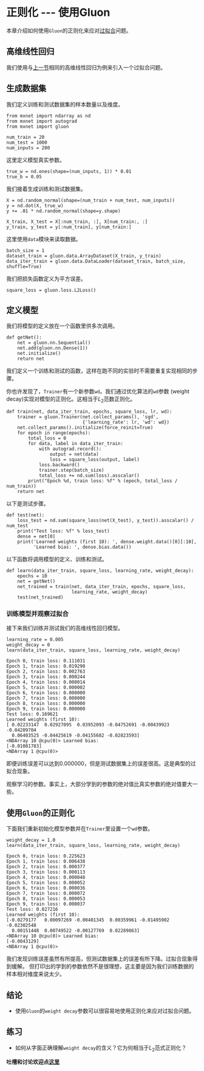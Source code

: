 # 正则化 --- 使用Gluon

本章介绍如何使用``Gluon``的正则化来应对[过拟合](underfit-overfit.md)问题。

## 高维线性回归

我们使用与[上一节](reg-scratch.md)相同的高维线性回归为例来引入一个过拟合问题。

## 生成数据集

我们定义训练和测试数据集的样本数量以及维度。

```{.python .input}
from mxnet import ndarray as nd
from mxnet import autograd
from mxnet import gluon

num_train = 20
num_test = 1000
num_inputs = 200
```

这里定义模型真实参数。

```{.python .input}
true_w = nd.ones(shape=(num_inputs, 1)) * 0.01
true_b = 0.05
```

我们接着生成训练和测试数据集。

```{.python .input}
X = nd.random_normal(shape=(num_train + num_test, num_inputs))
y = nd.dot(X, true_w)
y += .01 * nd.random_normal(shape=y.shape)

X_train, X_test = X[:num_train, :], X[num_train:, :]
y_train, y_test = y[:num_train], y[num_train:]
```

这里使用`data`模块来读取数据。

```{.python .input}
batch_size = 1
dataset_train = gluon.data.ArrayDataset(X_train, y_train)
data_iter_train = gluon.data.DataLoader(dataset_train, batch_size, shuffle=True)
```

我们把损失函数定义为平方误差。

```{.python .input}
square_loss = gluon.loss.L2Loss()
```

## 定义模型

我们将模型的定义放在一个函数里供多次调用。

```{.python .input}
def getNet():
    net = gluon.nn.Sequential()
    net.add(gluon.nn.Dense(1))
    net.initialize()
    return net
```

我们定义一个训练和测试的函数，这样在跑不同的实验时不需要重复实现相同的步骤。

你也许发现了，`Trainer`有一个新参数`wd`。我们通过优化算法的``wd``参数 (weight decay)实现对模型的正则化。这相当于$L_2$范数正则化。

```{.python .input}
def train(net, data_iter_train, epochs, square_loss, lr, wd):
    trainer = gluon.Trainer(net.collect_params(), 'sgd',
                            {'learning_rate': lr, 'wd': wd})
    net.collect_params().initialize(force_reinit=True)
    for epoch in range(epochs):
        total_loss = 0
        for data, label in data_iter_train:
            with autograd.record():
                output = net(data)
                loss = square_loss(output, label)
            loss.backward()
            trainer.step(batch_size)
            total_loss += nd.sum(loss).asscalar()
        print("Epoch %d, train loss: %f" % (epoch, total_loss / num_train))
    return net
```

以下是测试步骤。

```{.python .input}
def test(net):
    loss_test = nd.sum(square_loss(net(X_test), y_test)).asscalar() / num_test
    print("Test loss: %f" % loss_test)
    dense = net[0]
    print('Learned weights (first 10): ', dense.weight.data()[0][:10], 
          'Learned bias: ', dense.bias.data())
```

以下函数将调用模型的定义、训练和测试。

```{.python .input}
def learn(data_iter_train, square_loss, learning_rate, weight_decay):
    epochs = 10
    net = getNet()
    net_trained = train(net, data_iter_train, epochs, square_loss,
                        learning_rate, weight_decay)
    test(net_trained)
```

### 训练模型并观察过拟合

接下来我们训练并测试我们的高维线性回归模型。

```{.python .input}
learning_rate = 0.005
weight_decay = 0
learn(data_iter_train, square_loss, learning_rate, weight_decay)
```


    Epoch 0, train loss: 0.111031
    Epoch 1, train loss: 0.019290
    Epoch 2, train loss: 0.002763
    Epoch 3, train loss: 0.000244
    Epoch 4, train loss: 0.000014
    Epoch 5, train loss: 0.000002
    Epoch 6, train loss: 0.000000
    Epoch 7, train loss: 0.000000
    Epoch 8, train loss: 0.000000
    Epoch 9, train loss: 0.000000
    Test loss: 0.169621
    Learned weights (first 10):  
    [ 0.02233147  0.02927095  0.03952093 -0.04752691 -0.00439923 -0.04209704
      0.06403525 -0.04425619 -0.04155682 -0.02823593]
    <NDArray 10 @cpu(0)> Learned bias:  
    [-0.01081783]
    <NDArray 1 @cpu(0)>




即便训练误差可以达到0.000000，但是测试数据集上的误差很高。这是典型的过拟合现象。

观察学习的参数。事实上，大部分学到的参数的绝对值比真实参数的绝对值要大一些。

## 使用``Gluon``的正则化

下面我们重新初始化模型参数并在`Trainer`里设置一个`wd`参数。

```{.python .input}
weight_decay = 1.0
learn(data_iter_train, square_loss, learning_rate, weight_decay)
```


    Epoch 0, train loss: 0.225623
    Epoch 1, train loss: 0.006438
    Epoch 2, train loss: 0.000377
    Epoch 3, train loss: 0.000113
    Epoch 4, train loss: 0.000048
    Epoch 5, train loss: 0.000052
    Epoch 6, train loss: 0.000036
    Epoch 7, train loss: 0.000072
    Epoch 8, train loss: 0.000053
    Epoch 9, train loss: 0.000037
    Test loss: 0.027216
    Learned weights (first 10):  
    [-0.0279177   0.00097269 -0.00401345  0.00359961 -0.01495902 -0.02302548
      0.00151448  0.00749522 -0.00127769  0.02289863]
    <NDArray 10 @cpu(0)> Learned bias:  
    [-0.0043129]
    <NDArray 1 @cpu(0)>




我们发现训练误差虽然有所提高，但测试数据集上的误差有所下降。过拟合现象得到缓解。
但打印出的学到的参数依然不是很理想，这主要是因为我们训练数据的样本相对维度来说太少。

## 结论

* 使用``Gluon``的`weight decay`参数可以很容易地使用正则化来应对过拟合问题。

## 练习

* 如何从字面正确理解`weight decay`的含义？它为何相当于$L_2$范式正则化？


**吐槽和讨论欢迎点[这里](https://discuss.gluon.ai/t/topic/743)**
